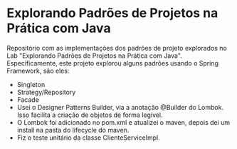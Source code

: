 # Explorando Padrões de Projetos na Prática com Java

Repositório com as implementações dos padrões de projeto explorados no Lab "Explorando Padrões de Projetos na Prática com Java". Especificamente, este projeto explorou alguns padrões usando o Spring Framework, são eles:
- Singleton
- Strategy/Repository
- Facade
- Usei o Designer Patterns Builder,  via a anotação @Builder do Lombok. Isso facilita a criação de objetos de forma legível.
- O Lombok foi adicionado no pom.xml e atualizei o maven, depois dei um install na pasta do lifecycle do maven.
- Fiz o teste unitário  da classe ClienteServiceImpl.

  
   

